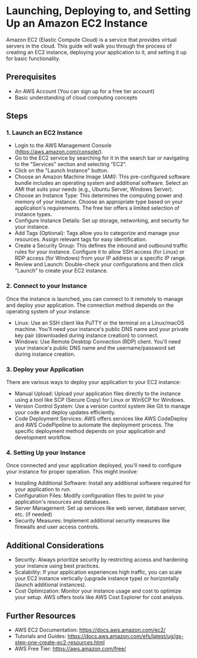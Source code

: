 # Launching, Deploying to, and Setting Up an Amazon EC2 Instance

Amazon EC2 (Elastic Compute Cloud) is a service that provides virtual servers in the cloud. This guide will walk you through the process of creating an EC2 instance, deploying your application to it, and setting it up for basic functionality.

## Prerequisites

- An AWS Account (You can sign up for a free tier account)
- Basic understanding of cloud computing concepts

## Steps

### 1. Launch an EC2 Instance

- Login to the AWS Management Console (https://aws.amazon.com/console/).
- Go to the EC2 service by searching for it in the search bar or navigating to the "Services" section and selecting "EC2".
- Click on the "Launch Instance" button.
- Choose an Amazon Machine Image (AMI): This pre-configured software bundle includes an operating system and additional software. Select an AMI that suits your needs (e.g., Ubuntu Server, Windows Server).
- Choose an Instance Type: This determines the computing power and memory of your instance. Choose an appropriate type based on your application's requirements. The free tier offers a limited selection of instance types.
- Configure Instance Details: Set up storage, networking, and security for your instance.
- Add Tags (Optional): Tags allow you to categorize and manage your resources. Assign relevant tags for easy identification.
- Create a Security Group: This defines the inbound and outbound traffic rules for your instance. Configure it to allow SSH access (for Linux) or RDP access (for Windows) from your IP address or a specific IP range.
- Review and Launch: Double-check your configurations and then click "Launch" to create your EC2 instance.

### 2. Connect to your Instance

Once the instance is launched, you can connect to it remotely to manage and deploy your application. The connection method depends on the operating system of your instance:

- Linux: Use an SSH client like PuTTY or the terminal on a Linux/macOS machine. You'll need your instance's public DNS name and your private key pair (downloaded during instance creation) to connect.
- Windows: Use Remote Desktop Connection (RDP) client. You'll need your instance's public DNS name and the username/password set during instance creation.

### 3. Deploy your Application

There are various ways to deploy your application to your EC2 instance:

- Manual Upload: Upload your application files directly to the instance using a tool like SCP (Secure Copy) for Linux or WinSCP for Windows.
- Version Control System: Use a version control system like Git to manage your code and deploy updates efficiently.
- Code Deployment Services: AWS offers services like AWS CodeDeploy and AWS CodePipeline to automate the deployment process.
The specific deployment method depends on your application and development workflow.

### 4. Setting Up your Instance

Once connected and your application deployed, you'll need to configure your instance for proper operation. This might involve:

- Installing Additional Software: Install any additional software required for your application to run.
- Configuration Files: Modify configuration files to point to your application's resources and databases.
- Server Management: Set up services like web server, database server, etc. (if needed)
- Security Measures: Implement additional security measures like firewalls and user access controls.

## Additional Considerations

- Security: Always prioritize security by restricting access and hardening your instance using best practices.
- Scalability: If your application experiences high traffic, you can scale your EC2 instance vertically (upgrade instance type) or horizontally (launch additional instances).
- Cost Optimization: Monitor your instance usage and cost to optimize your setup. AWS offers tools like AWS Cost Explorer for cost analysis.

## Further Resources

- AWS EC2 Documentation: https://docs.aws.amazon.com/ec2/
- Tutorials and Guides: https://docs.aws.amazon.com/efs/latest/ug/gs-step-one-create-ec2-resources.html
- AWS Free Tier: https://aws.amazon.com/free/
